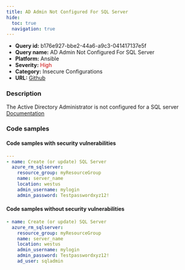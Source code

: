 ```yaml
---
title: AD Admin Not Configured For SQL Server
hide:
  toc: true
  navigation: true
---
```


<style>
  .highlight .hll {
    background-color: #ff171742;
  }
  .md-content {
    max-width: 1100px;
    margin: 0 auto;
  }
</style>

-   **Query id:** b176e927-bbe2-44a6-a9c3-041417137e5f
-   **Query name:** AD Admin Not Configured For SQL Server
-   **Platform:** Ansible
-   **Severity:** <span style="color:#C00">High</span>
-   **Category:** Insecure Configurations
-   **URL:** [Github](https://github.com/Checkmarx/kics/tree/master/assets/queries/ansible/azure/ad_admin_not_configured_for_sql_server)

### Description
The Active Directory Administrator is not configured for a SQL server<br>
[Documentation](https://docs.ansible.com/ansible/latest/collections/azure/azcollection/azure_rm_sqlserver_module.html#parameter-ad_user)

### Code samples
#### Code samples with security vulnerabilities
```yaml title="Postitive test num. 1 - yaml file" hl_lines="3"
---
- name: Create (or update) SQL Server
  azure_rm_sqlserver:
    resource_group: myResourceGroup
    name: server_name
    location: westus
    admin_username: mylogin
    admin_password: Testpasswordxyz12!

```


#### Code samples without security vulnerabilities
```yaml title="Negative test num. 1 - yaml file"
- name: Create (or update) SQL Server
  azure_rm_sqlserver:
    resource_group: myResourceGroup
    name: server_name
    location: westus
    admin_username: mylogin
    admin_password: Testpasswordxyz12!
    ad_user: sqladmin

```
